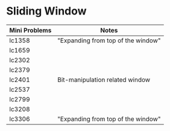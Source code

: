 # Sliding Window

| Mini Problems | Notes                              |
| ------------- | ---------------------------------- |
| lc1358        | "Expanding from top of the window" |
| lc1659        |                                    |
| lc2302        |                                    |
| lc2379        |                                    |
| lc2401        | Bit-manipulation related window    |
| lc2537        |                                    |
| lc2799        |                                    |
| lc3208        |                                    |
| lc3306        | "Expanding from top of the window" |
